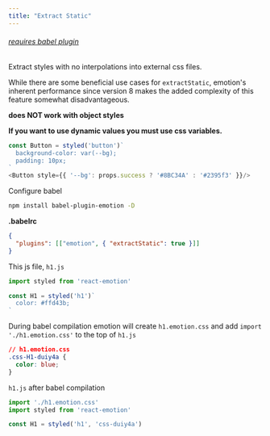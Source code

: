 ```yaml
---
title: "Extract Static"
---
```


###### [requires babel plugin](./babel)

Extract styles with no interpolations into external css files.

While there are some beneficial use cases for `extractStatic`, emotion's
inherent performance since version 8 makes the added complexity of this feature
somewhat disadvantageous.

**does NOT work with object styles**

**If you want to use dynamic values you must use css variables.**

```javascript
const Button = styled('button')`
  background-color: var(--bg);
  padding: 10px;
`
<Button style={{ '--bg': props.success ? '#8BC34A' : '#2395f3' }}/>
```

Configure babel

```bash
npm install babel-plugin-emotion -D
```

**.babelrc**

```json
{
  "plugins": [["emotion", { "extractStatic": true }]]
}
```

This js file, `h1.js`

```jsx harmony
import styled from 'react-emotion'

const H1 = styled('h1')`
  color: #ffd43b;
`
```

During babel compilation emotion will create `h1.emotion.css` and add `import
'./h1.emotion.css'` to the top of `h1.js`

```css
// h1.emotion.css
.css-H1-duiy4a {
  color: blue;
}
```

`h1.js` after babel compilation

```jsx
import './h1.emotion.css'
import styled from 'react-emotion'

const H1 = styled('h1', 'css-duiy4a')
```
